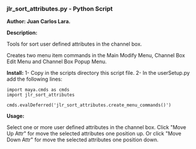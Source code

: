 
### jlr_sort_attributes.py - Python Script
**Author: Juan Carlos Lara.**

**Description:**

Tools for sort user defined attributes in the channel box.

Creates two menu item commands in the Main Modify Menu, Channel Box Edit Menu and Channel Box Popup Menu.


**Install:**
1- Copy in the scripts directory this script file.
2- In the userSetup.py add the following lines:

    import maya.cmds as cmds
    import jlr_sort_attributes
    
    cmds.evalDeferred('jlr_sort_attributes.create_menu_commands()')

**Usage:**

Select one or more user defined attributes in the channel box.
Click "Move Up Attr" for move the selected attributes one position up.
Or click "Move Down Attr" for move the selected attributes one position down.

